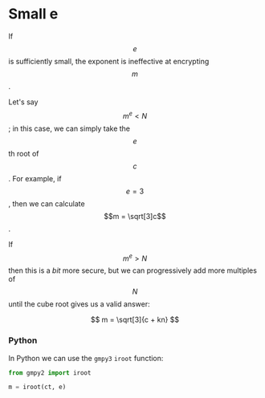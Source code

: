 # Small e

If $$e$$ is sufficiently small, the exponent is ineffective at encrypting $$m$$.

Let's say $$m^e<N$$; in this case, we can simply take the $$e$$th root of $$c$$. For example, if $$e=3$$, then we can calculate $$m = \sqrt[3]c$$.

If $$m^e > N$$ then this is a _bit_ more secure, but we can progressively add more multiples of $$N$$ until the cube root gives us a valid answer:

$$
m = \sqrt[3]{c + kn}
$$

### Python

In Python we can use the `gmpy3` `iroot` function:

```python
from gmpy2 import iroot

m = iroot(ct, e)
```
